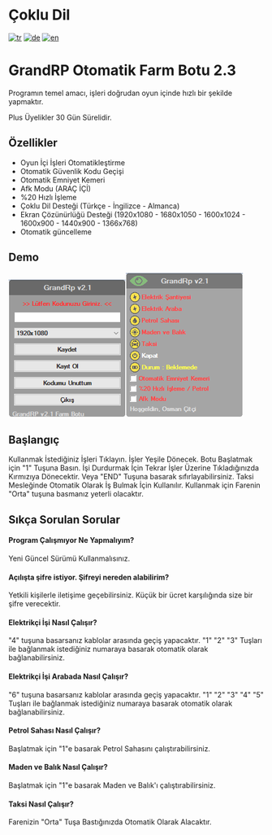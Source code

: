 # Çoklu Dil
[![tr](https://img.shields.io/badge/Dil-Türkçe-red.svg)](https://github.com/osmancitci/GrandRp-Farm/blob/main/README.tr.md)
[![de](https://img.shields.io/badge/Dil-Almanca-green.svg)](https://github.com/osmancitci/GrandRp-Farm/blob/main/README.de.md)
[![en](https://img.shields.io/badge/Dil-İngilizce-yellow.svg)](https://github.com/osmancitci/GrandRp-Farm/blob/main/README.md)

# GrandRP Otomatik Farm Botu 2.3

Programın temel amacı, işleri doğrudan oyun içinde hızlı bir şekilde yapmaktır.

Plus Üyelikler 30 Gün Sürelidir.

## Özellikler

-   Oyun İçi İşleri Otomatikleştirme
-   Otomatik Güvenlik Kodu Geçişi
-   Otomatik Emniyet Kemeri
-   Afk Modu (ARAÇ İÇİ)
-   %20 Hızlı İşleme
-   Çoklu Dil Desteği (Türkçe - İngilizce - Almanca)
-   Ekran Çözünürlüğü Desteği (1920x1080 - 1680x1050 - 1600x1024 - 1600x900 - 1440x900 - 1366x768)
-   Otomatik güncelleme

## Demo

![1](https://github.com/osmancitci/GrandRp-Farm/blob/main/Template/TR1.png?raw=true)![2](https://github.com/osmancitci/GrandRp-Farm/blob/main/Template/TR2.png?raw=true)

## Başlangıç

Kullanmak İstediğiniz İşleri Tıklayın. İşler Yeşile Dönecek. Botu Başlatmak için "1" Tuşuna Basın. İşi Durdurmak İçin Tekrar İşler Üzerine Tıkladığınızda Kırmızıya Dönecektir. Veya "END" Tuşuna basarak sıfırlayabilirsiniz.
Taksi Mesleğinde Otomatik Olarak İş Bulmak İçin Kullanılır. Kullanmak için Farenin "Orta" tuşuna basmanız yeterli olacaktır.

## Sıkça Sorulan Sorular

#### Program Çalışmıyor Ne Yapmalıyım?

Yeni Güncel Sürümü Kullanmalısınız.

#### Açılışta şifre istiyor. Şifreyi nereden alabilirim?

Yetkili kişilerle iletişime geçebilirsiniz. Küçük bir ücret karşılığında size bir şifre verecektir.

#### Elektrikçi İşi Nasıl Çalışır?

"4" tuşuna basarsanız kablolar arasında geçiş yapacaktır. "1" "2" "3" Tuşları ile bağlanmak istediğiniz numaraya basarak otomatik olarak bağlanabilirsiniz.

#### Elektrikçi İşi Arabada Nasıl Çalışır?

"6" tuşuna basarsanız kablolar arasında geçiş yapacaktır. "1" "2" "3" "4" "5" Tuşları ile bağlanmak istediğiniz numaraya basarak otomatik olarak bağlanabilirsiniz.

#### Petrol Sahası Nasıl Çalışır?

Başlatmak için "1"e basarak Petrol Sahasını çalıştırabilirsiniz.

#### Maden ve Balık Nasıl Çalışır?

Başlatmak için "1"e basarak Maden ve Balık'ı çalıştırabilirsiniz.

#### Taksi Nasıl Çalışır?

Farenizin "Orta" Tuşa Bastığınızda Otomatik Olarak Alacaktır.
